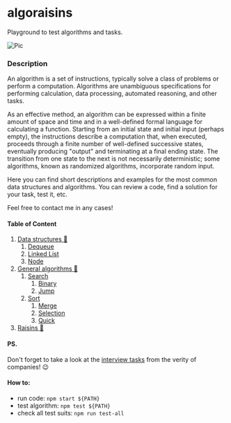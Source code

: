# algoraisins
Playground to test algorithms and tasks.

![Pic](https://i.ibb.co/0j1qBvB/kisspng-dried-fruit-brittle-vegetarian-cuisine-nut-5af62b2b465a32-4898688015260823472882.png)

### Description
An algorithm is a set of instructions, typically solve a class of problems or perform a computation. Algorithms are unambiguous specifications for performing calculation, data processing, automated reasoning, and other tasks.

As an effective method, an algorithm can be expressed within a finite amount of space and time and in a well-defined formal language for calculating a function. Starting from an initial state and initial input (perhaps empty), the instructions describe a computation that, when executed, proceeds through a finite number of well-defined successive states, eventually producing "output" and terminating at a final ending state. The transition from one state to the next is not necessarily deterministic; some algorithms, known as randomized algorithms, incorporate random input.

Here you can find short descriptions and examples for the most common data structures and algorithms. You can review a code, find a solution for your task, test it, etc.

Feel free to contact me in any cases!

#### Table of Content

1. [Data structures :strawberry:](https://github.com/curdwithraisins/algoraisins/tree/master/data-structures)
    1. [Dequeue](https://github.com/curdwithraisins/algoraisins/blob/master/data-structures/Dequeue.ts)
    1. [Linked List](https://github.com/curdwithraisins/algoraisins/tree/master/data-structures/LinkedList.ts)
    1. [Node](https://github.com/curdwithraisins/algoraisins/tree/master/data-structures/Node.ts)
1. [General algorithms :pear:](https://github.com/curdwithraisins/algoraisins/tree/master/general)
    1. [Search](https://github.com/curdwithraisins/algoraisins/tree/master/general/search)
        1. [Binary](https://github.com/curdwithraisins/algoraisins/tree/master/general/search/binary)
        1. [Jump](https://github.com/curdwithraisins/algoraisins/tree/master/general/search/jump)
    1. [Sort](https://github.com/curdwithraisins/algoraisins/tree/master/general/sort)
        1. [Merge](https://github.com/curdwithraisins/algoraisins/tree/master/general/sort/merge)
        1. [Selection](https://github.com/curdwithraisins/algoraisins/tree/master/general/sort/selection)
        1. [Quick](https://github.com/curdwithraisins/algoraisins/tree/master/general/sort/quick)
1. [Raisins :grapes:](https://github.com/curdwithraisins/algoraisins/raisins)

#### PS.
Don't forget to take a look at the [interview tasks](https://github.com/curdwithraisins/algoraisins/tree/master/raisins) from the verity of companies! :wink:

#### How to:
* run code: ``npm start ${PATH}``
* test algorithm: ``npm test ${PATH}``
* check all test suits: ``npm run test-all``

